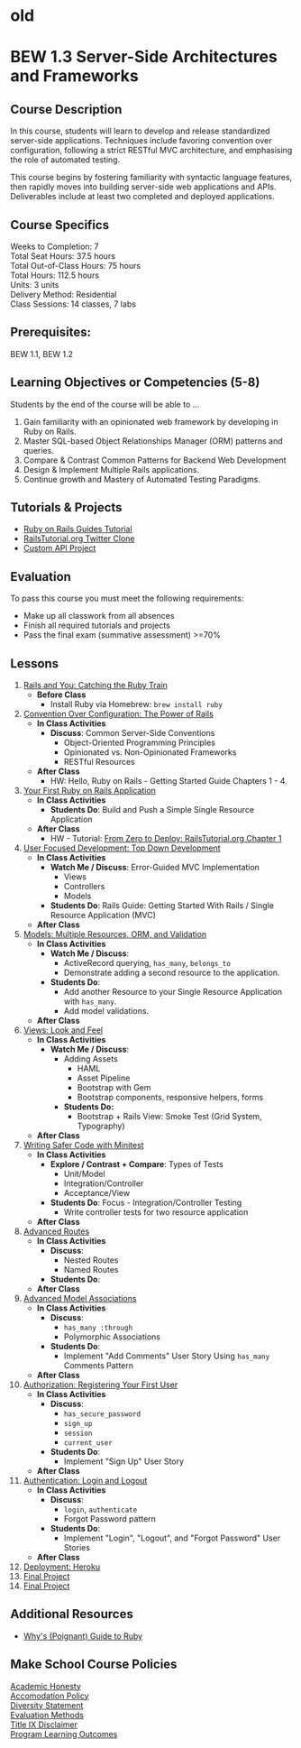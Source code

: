 # old
# BEW 1.3 Server-Side Architectures and Frameworks

## Course Description

In this course, students will learn to develop and release standardized server-side applications. Techniques include favoring convention over configuration, following a strict RESTful MVC architecture, and emphasising the role of automated testing.

This course begins by fostering familiarity with syntactic language features, then rapidly moves into building server-side web applications and APIs. Deliverables include at least two completed and deployed applications.

## Course Specifics

Weeks to Completion: 7 <br>
Total Seat Hours: 37.5 hours <br>
Total Out-of-Class Hours: 75 hours <br>
Total Hours: 112.5 hours <br>
Units: 3 units <br>
Delivery Method: Residential <br>
Class Sessions: 14 classes, 7 labs

## Prerequisites:

BEW 1.1, BEW 1.2

## Learning Objectives or Competencies (5-8)

Students by the end of the course will be able to ...

1. Gain familiarity with an opinionated web framework by developing in Ruby on Rails.
1. Master SQL-based Object Relationships Manager (ORM) patterns and queries.
1. Compare & Contrast Common Patterns for Backend Web Development
1. Design & Implement Multiple Rails applications.
1. Continue growth and Mastery of Automated Testing Paradigms.

## Tutorials & Projects

- [Ruby on Rails Guides Tutorial](https://guides.rubyonrails.org/getting_started.html)
- [RailsTutorial.org Twitter Clone](https://www.railstutorial.org/book)
- [Custom API Project](link-coming-soon)

## Evaluation

To pass this course you must meet the following requirements:

- Make up all classwork from all absences
- Finish all required tutorials and projects
- Pass the final exam (summative assessment) >=70%

## Lessons

1. [Rails and You: Catching the Ruby Train](01-Catching-The-Ruby-Train/README.md)
   - **Before Class**
     - Install Ruby via Homebrew: `brew install ruby`
1. [Convention Over Configuration: The Power of Rails](02-Convention-vs-Configuration/README.md)
   - **In Class Activities**
     - **Discuss**: Common Server-Side Conventions
       - Object-Oriented Programming Principles
       - Opinionated vs. Non-Opinionated Frameworks
       - RESTful Resources
   - **After Class**
     - HW: Hello, Ruby on Rails - Getting Started Guide Chapters 1 - 4.
1. [Your First Ruby on Rails Application](03-First-Application/README.md)
   - **In Class Activities**
     - **Students Do**: Build and Push a Simple Single Resource Application
   - **After Class**
        - HW - Tutorial: [From Zero to Deploy: RailsTutorial.org Chapter 1](https://www.railstutorial.org/book/beginning#cha-beginning)
1. [User Focused Development: Top Down Development](04-Top-Down-Development/README.md)
   - **In Class Activities**
     - **Watch Me / Discuss**: Error-Guided MVC Implementation
       - Views
       - Controllers
       - Models
     - **Students Do**: Rails Guide: Getting Started With Rails / Single Resource Application (MVC)
   - **After Class**
1. [Models: Multiple Resources, ORM, and Validation](05-Models/README.md)
   - **In Class Activities**
     - **Watch Me / Discuss**:
       - ActiveRecord querying, `has_many`, `belongs_to`
       - Demonstrate adding a second resource to the application.
     - **Students Do**:
       - Add another Resource to your Single Resource Application with `has_many`.
       - Add model validations.
   - **After Class**
1. [Views: Look and Feel](06-Views/README.md)
   - **In Class Activities**
     - **Watch Me / Discuss**:
       - Adding Assets
         - HAML
         - Asset Pipeline
         - Bootstrap with Gem
         - Bootstrap components, responsive helpers, forms
       - **Students Do:**
         - Bootstrap + Rails View: Smoke Test (Grid System, Typography)
   - **After Class**
1. [Writing Safer Code with Minitest](07-Testing/README.md)
   - **In Class Activities**
     - **Explore / Contrast + Compare**: Types of Tests
       - Unit/Model
       - Integration/Controller
       - Acceptance/View
     - **Students Do**: Focus - Integration/Controller Testing
       - Write controller tests for two resource application
   - **After Class**
1. [Advanced Routes](08-Advanced-Routes/README.md)
   - **In Class Activities**
     - **Discuss**:
       - Nested Routes
       - Named Routes
     - **Students Do**:
   - **After Class**
1. [Advanced Model Associations](09-Advanced-Model-Associations/README.md)
   - **In Class Activities**
     - **Discuss**:
       - `has_many :through`
       - Polymorphic Associations
     - **Students Do**:
       - Implement "Add Comments" User Story Using `has_many` Comments Pattern
   - **After Class**
1. [Authorization: Registering Your First User](10-Authorization/README.md)
   - **In Class Activities**
     - **Discuss**:
       - `has_secure_password`
       - `sign_up`
       - `session`
       - `current_user`
     - **Students Do**:
       - Implement "Sign Up" User Story
   - **After Class**
1. [Authentication: Login and Logout](11-Authentication/README.md)
   - **In Class Activities**
     - **Discuss**:
       - `login`, `authenticate`
       - Forgot Password pattern
     - **Students Do**:
       - Implement "Login", "Logout", and "Forgot Password" User Stories
   - **After Class**
1. [Deployment: Heroku](12-Deployment/README.md)
1. [Final Project](13-Final-Project/README.md)
1. [Final Project](13-Final-Project/README.md)

## Additional Resources

* [Why's (Poignant) Guide to Ruby](https://poignant.guide/book/chapter-1.html)

## Make School Course Policies

[Academic Honesty](https://github.com/Product-College-Courses/Common-Syllabus-Sections/blob/master/Academic-Honesty-and-Plagiarism.md)<br>
[Accomodation Policy](https://github.com/Product-College-Courses/Common-Syllabus-Sections/blob/master/Accommodation-Policy.md)<br>
[Diversity Statement](https://github.com/Product-College-Courses/Common-Syllabus-Sections/blob/master/Diversity-Statement.md)<br>
[Evaluation Methods](https://github.com/Product-College-Courses/Common-Syllabus-Sections/blob/master/Evaluation-Methods.md)<br>
[Title IX Disclaimer](https://github.com/Product-College-Courses/Common-Syllabus-Sections/blob/master/Evaluations-Title-X-Disclaimer.md)<br>
[Program Learning Outcomes](https://github.com/Product-College-Courses/Common-Syllabus-Sections/blob/master/Program-Learning-Outcomes.md)
